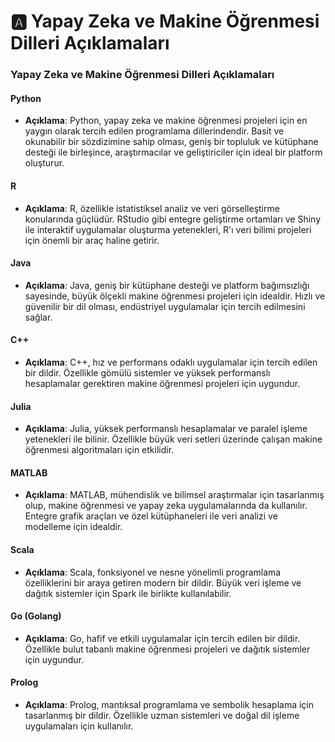 # 🅰 Yapay Zeka ve Makine Öğrenmesi Dilleri Açıklamaları

### &#x20;Yapay Zeka ve Makine Öğrenmesi Dilleri Açıklamaları

#### Python

* **Açıklama**: Python, yapay zeka ve makine öğrenmesi projeleri için en yaygın olarak tercih edilen programlama dillerindendir. Basit ve okunabilir bir sözdizimine sahip olması, geniş bir topluluk ve kütüphane desteği ile birleşince, araştırmacılar ve geliştiriciler için ideal bir platform oluşturur.

#### R

* **Açıklama**: R, özellikle istatistiksel analiz ve veri görselleştirme konularında güçlüdür. RStudio gibi entegre geliştirme ortamları ve Shiny ile interaktif uygulamalar oluşturma yetenekleri, R'ı veri bilimi projeleri için önemli bir araç haline getirir.

#### Java

* **Açıklama**: Java, geniş bir kütüphane desteği ve platform bağımsızlığı sayesinde, büyük ölçekli makine öğrenmesi projeleri için idealdir. Hızlı ve güvenilir bir dil olması, endüstriyel uygulamalar için tercih edilmesini sağlar.

#### C++

* **Açıklama**: C++, hız ve performans odaklı uygulamalar için tercih edilen bir dildir. Özellikle gömülü sistemler ve yüksek performanslı hesaplamalar gerektiren makine öğrenmesi projeleri için uygundur.

#### Julia

* **Açıklama**: Julia, yüksek performanslı hesaplamalar ve paralel işleme yetenekleri ile bilinir. Özellikle büyük veri setleri üzerinde çalışan makine öğrenmesi algoritmaları için etkilidir.

#### MATLAB

* **Açıklama**: MATLAB, mühendislik ve bilimsel araştırmalar için tasarlanmış olup, makine öğrenmesi ve yapay zeka uygulamalarında da kullanılır. Entegre grafik araçları ve özel kütüphaneleri ile veri analizi ve modelleme için idealdir.

#### Scala

* **Açıklama**: Scala, fonksiyonel ve nesne yönelimli programlama özelliklerini bir araya getiren modern bir dildir. Büyük veri işleme ve dağıtık sistemler için Spark ile birlikte kullanılabilir.

#### Go (Golang)

* **Açıklama**: Go, hafif ve etkili uygulamalar için tercih edilen bir dildir. Özellikle bulut tabanlı makine öğrenmesi projeleri ve dağıtık sistemler için uygundur.

#### Prolog

* **Açıklama**: Prolog, mantıksal programlama ve sembolik hesaplama için tasarlanmış bir dildir. Özellikle uzman sistemleri ve doğal dil işleme uygulamaları için kullanılır.
